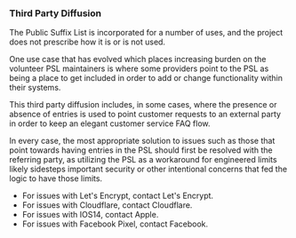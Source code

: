 ### Third Party Diffusion ###
The Public Suffix List is incorporated for a number of uses, and the project does not prescribe how it is or is not used.

One use case that has evolved which places increasing burden on the volunteer PSL maintainers is where some providers point to the PSL as being a place to get included in order to add or change functionality within their systems.

This third party diffusion includes, in some cases, where the presence or absence of entries is used to point customer requests to an external party in order to keep an elegant customer service FAQ flow.

In every case, the most appropriate solution to issues such as those that point towards having entries in the PSL should first be resolved with the referring party, as utilizing the PSL as a workaround for engineered limits likely sidesteps important security or other intentional concerns that fed the logic to have those limits.

* For issues with Let's Encrypt, contact Let's Encrypt.
* For issues with Cloudflare, contact Cloudflare.
* For issues with IOS14, contact Apple.
* For issues with Facebook Pixel, contact Facebook.

